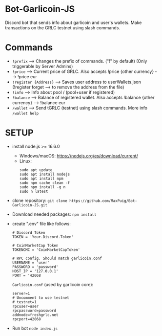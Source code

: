 # Bot-Garlicoin-JS
Discord bot that sends info about garlicoin and user's wallets.
Make transactions on the GRLC testnet using slash commands.

# Commands
- `!prefix` --> Changes the prefix of commands. ("!" by default) (Only triggerable by Server Admins)
- `!price` --> Current price of GRLC. Also accepts !price {other currency} --> !price eur
- `!register {Address}` --> Saves user address to userWallets.json (!register forget --> to remove the address from the file)
- `!info` --> Info about pool / (pool+user if registered)
- `!balance` --> Balance of registered wallet. Also accepts !balance {other currency} --> !balance eur
- `/wallet` --> Send tGRLC (testnet) using slash commands. More info `/wallet help`

# SETUP
- install node.js >= 16.6.0
  - Windows/macOS: https://nodejs.org/es/download/current/
  - Linux:
    ```
    sudo apt update
    sudo apt install nodejs
    sudo apt install npm
    sudo npm cache clean -f
    sudo npm install -g n
    sudo n latest
    ```
- clone repository: `git clone https://github.com/MaxPuig/Bot-Garlicoin-JS.git`
- Download needed packages: `npm install`
- create ".env" file like follows:
  ```
  # Discord Token
  TOKEN = 'Your.Discord.Token'

  # CoinMarketCap Token
  TOKENCMC = 'CoinMarketCapToken'
  
  # RPC config. Should match garlicoin.conf
  USERNAME = 'user'
  PASSWORD = 'password'
  HOST_IP = '127.0.0.1'
  PORT = '42068
  ```
  `Garlicoin.conf` (used by garlicoin core):
  ```
  server=1
  # Uncomment to use testnet
  # testnet=1
  rpcuser=user
  rpcpassword=password
  addnode=freshgrlc.net
  rpcport=42068
  ```

-  Run bot `node index.js`